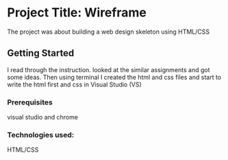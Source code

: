 # Project Title: Wireframe

The project was about building a web design skeleton using HTML/CSS

## Getting Started
I read through the instruction. looked at the similar assignments and got some ideas. Then using terminal I created the html and css files and start to write the html first and css in Visual Studio (VS)

### Prerequisites
visual studio and chrome

### Technologies used:
HTML/CSS
